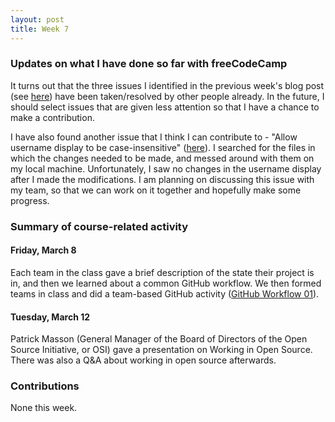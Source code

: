 ```yaml
---
layout: post
title: Week 7
---
```


### Updates on what I have done so far with freeCodeCamp

It turns out that the three issues I identified in the previous week's blog post (see [here](https://hunter-college-ossd-spr19.github.io/HasanAbdullah31-weekly/week06/))
have been taken/resolved by other people already. In the future, I should select issues that are given less attention so that I have a chance to make a contribution.

I have also found another issue that I think I can contribute to - "Allow username display to be case-insensitive" ([here](https://github.com/freeCodeCamp/freeCodeCamp/issues/35525)).
I searched for the files in which the changes needed to be made, and messed around with them on my local machine. Unfortunately, I saw no changes in the username display
after I made the modifications. I am planning on discussing this issue with my team, so that we can work on it together and hopefully make some progress.

### Summary of course-related activity

#### Friday, March 8

Each team in the class gave a brief description of the state their project is in, and then we learned about a common GitHub workflow.
We then formed teams in class and did a team-based GitHub activity ([GitHub Workflow 01](https://github.com/hunter-college-ossd-spr19/github-workflow-activity-01)).

#### Tuesday, March 12

Patrick Masson (General Manager of the Board of Directors of the Open Source Initiative, or OSI) gave a presentation on Working in Open Source. There was
also a Q&A about working in open source afterwards.

### Contributions

None this week.
